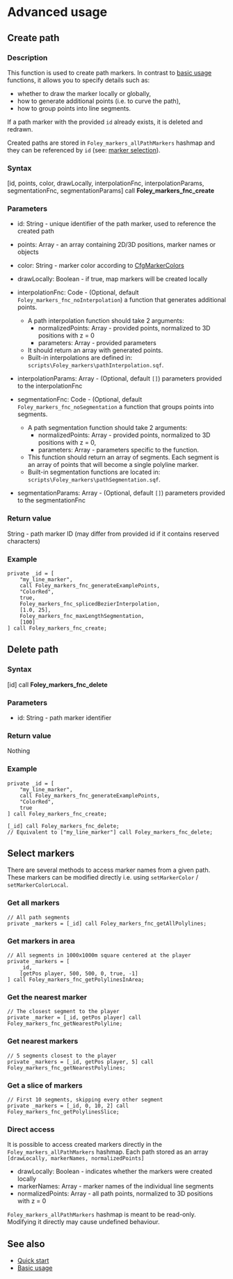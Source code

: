 # Advanced usage

## Create path

### Description

This function is used to create path markers. In contrast to [basic usage](./basic-usage.md) functions, it allows you to specify details such as:
* whether to draw the marker locally or globally,
* how to generate additional points (i.e. to curve the path),
* how to group points into line segments.

If a path marker with the provided `id` already exists, it is deleted and redrawn.

Created paths are stored in `Foley_markers_allPathMarkers` hashmap and they can be referenced by `id` (see: [marker selection](#select-markers)).

### Syntax

[id, points, color, drawLocally, interpolationFnc, interpolationParams, segmentationFnc, segmentationParams] call **Foley_markers_fnc_create**

### Parameters

* id: String - unique identifier of the path marker, used to reference the created path

* points: Array - an array containing 2D/3D positions, marker names or objects

* color: String - marker color according to [CfgMarkerColors](https://community.bistudio.com/wiki/Arma_3:_CfgMarkerColors)

* drawLocally: Boolean - if true, map markers will be created locally

* interpolationFnc: Code - (Optional, default `Foley_markers_fnc_noInterpolation`) a function that generates additional points.
    * A path interpolation function should take 2 arguments:
        * normalizedPoints: Array - provided points, normalized to 3D positions with z = 0
        * parameters: Array - provided parameters
    * It should return an array with generated points. 
    * Built-in interpolations are defined in: `scripts\Foley_markers\pathInterpolation.sqf`.

* interpolationParams: Array - (Optional, default `[]`) parameters provided to the interpolationFnc

* segmentationFnc: Code - (Optional, default `Foley_markers_fnc_noSegmentation` a function that groups points into segments.
    * A path segmentation function should take 2 arguments:
        * normalizedPoints: Array - provided points, normalized to 3D positions with z = 0,
        * parameters: Array - parameters specific to the function.
    * This function should return an array of segments. Each segment is an array of points that will become a single polyline marker.
    * Built-in segmentation functions are located in: `scripts\Foley_markers\pathSegmentation.sqf`.

* segmentationParams: Array - (Optional, default `[]`) parameters provided to the segmentationFnc

### Return value

String - path marker ID (may differ from provided id if it contains reserved characters)

### Example

```sqf
private _id = [
    "my_line_marker",
    call Foley_markers_fnc_generateExamplePoints,
    "ColorRed",
    true,
    Foley_markers_fnc_splicedBezierInterpolation,
    [1.0, 25],
    Foley_markers_fnc_maxLengthSegmentation,
    [100]
] call Foley_markers_fnc_create;
```

## Delete path

### Syntax

[id] call **Foley_markers_fnc_delete**

### Parameters

* id: String - path marker identifier

### Return value

Nothing

### Example

```sqf
private _id = [
    "my_line_marker",
    call Foley_markers_fnc_generateExamplePoints,
    "ColorRed",
    true
] call Foley_markers_fnc_create;

[_id] call Foley_markers_fnc_delete;
// Equivalent to ["my_line_marker"] call Foley_markers_fnc_delete;
```

## Select markers

There are several methods to access marker names from a given path. These markers can be modified directly i.e. using `setMarkerColor` / `setMarkerColorLocal`. 

### Get all markers

```sqf
// All path segments
private _markers = [_id] call Foley_markers_fnc_getAllPolylines;
```

### Get markers in area

```sqf
// All segments in 1000x1000m square centered at the player
private _markers = [
    _id,
    [getPos player, 500, 500, 0, true, -1]
] call Foley_markers_fnc_getPolylinesInArea;
```

### Get the nearest marker

```sqf
// The closest segment to the player
private _marker = [_id, getPos player] call Foley_markers_fnc_getNearestPolyline;
```

### Get nearest markers

```sqf
// 5 segments closest to the player
private _markers = [_id, getPos player, 5] call Foley_markers_fnc_getNearestPolylines;
```

### Get a slice of markers

```sqf
// First 10 segments, skipping every other segment
private _markers = [_id, 0, 10, 2] call Foley_markers_fnc_getPolylinesSlice;
```

### Direct access

It is possible to access created markers directly in the `Foley_markers_allPathMarkers` hashmap. Each path stored as an array `[drawLocally, markerNames, normalizedPoints]`
* drawLocally: Boolean - indicates whether the markers were created locally
* markerNames: Array - marker names of the individual line segments
* normalizedPoints: Array - all path points, normalized to 3D positions with z = 0

`Foley_markers_allPathMarkers` hashmap is meant to be read-only. Modifying it directly may cause undefined behaviour.

## See also

* [Quick start](../README.md)
* [Basic usage](./basic-usage.md)
